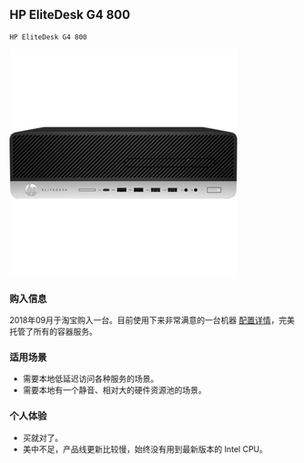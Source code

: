 ## HP EliteDesk G4 800

    HP EliteDesk G4 800

![HP EliteDesk G4 800](./assets/device/hp-elitedesk-g4-800.png)

### 购入信息

2018年09月于淘宝购入一台。目前使用下来非常满意的一台机器 [配置详情](../notes/2018-hp-elitedesk-g4-800.md)，完美托管了所有的容器服务。

### 适用场景

- 需要本地低延迟访问各种服务的场景。
- 需要本地有一个静音、相对大的硬件资源池的场景。

### 个人体验

- 买就对了。
- 美中不足，产品线更新比较慢，始终没有用到最新版本的 Intel CPU。

